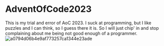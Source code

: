 # AdventOfCode2023
This is my trial and error of AoC 2023. I suck at programming, but I like puzzles and I can think, so I guess there it is. So I will just chip' in and stop complaining about me being not good enough of a programmer.
![a0794d06b4e9af773257ca1344e23ade](https://github.com/InfinitiVoid/AdventOfCode2023/assets/75672431/790cbb84-ed01-4988-acc1-e057208bec61)
